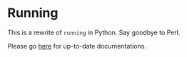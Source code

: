 # Running
This is a rewrite of `running` in Python. Say goodbye to Perl.

Please go [here](https://running-ng.zcai.org) for up-to-date documentations.
